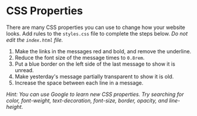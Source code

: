 # CSS Properties

There are many CSS properties you can use to change how your website looks. Add rules to the `styles.css` file to complete the steps below. _Do not edit the `index.html` file._

1. Make the links in the messages red and bold, and remove the underline.
2. Reduce the font size of the message times to `0.8rem`.
3. Put a blue border on the left side of the last message to show it is unread.
4. Make yesterday's message partially transparent to show it is old.
5. Increase the space between each line in a message.

_Hint: You can use Google to learn new CSS properties. Try searching for color, font-weight, text-decoration, font-size, border, opacity, and line-height._
